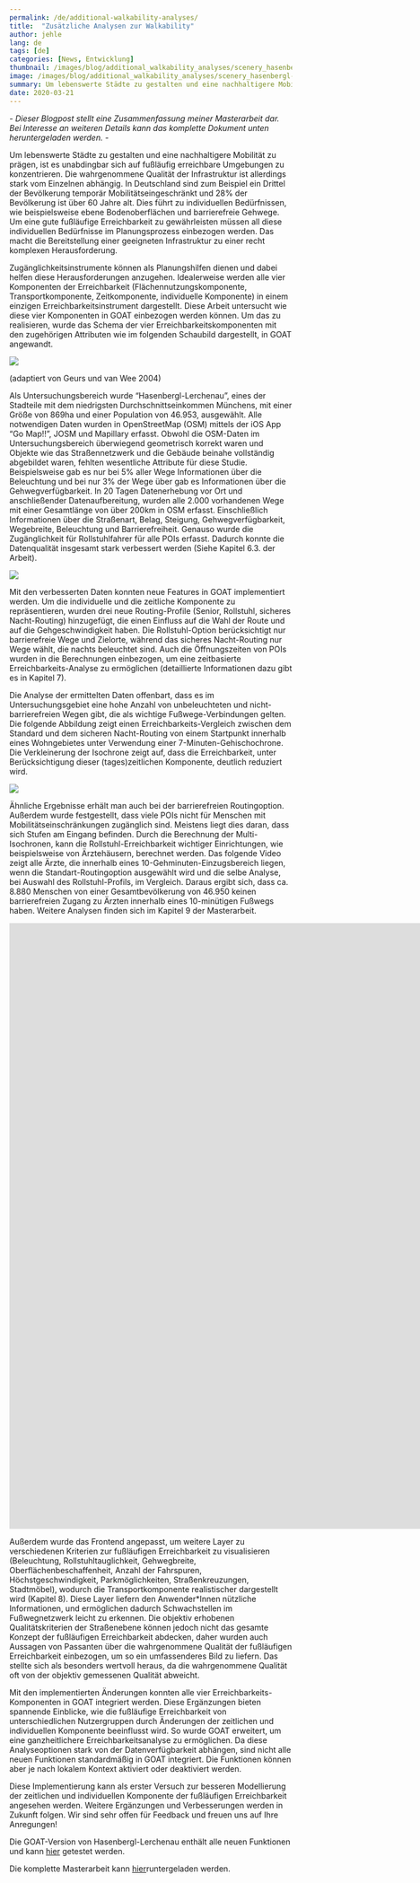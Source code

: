 ```yaml
---
permalink: /de/additional-walkability-analyses/
title:  "Zusätzliche Analysen zur Walkability"
author: jehle
lang: de
tags: [de]
categories: [News, Entwicklung]
thumbnail: /images/blog/additional_walkability_analyses/scenery_hasenbergl-thumbnail.webp
image: /images/blog/additional_walkability_analyses/scenery_hasenbergl-banner.webp
summary: Um lebenswerte Städte zu gestalten und eine nachhaltigere Mobilität zu prägen, ist es unabdingbar sich auf fußläufig erreichbare Umgebungen zu konzentrieren. Die wahrgenommene Qualität der Infrastruktur ist allerdings stark vom Einzelnen abhängig. In Deutschland sind zum Beispiel ein Drittel der Bevölkerung temporär Mobilitätseingeschränkt und 28% der Bevölkerung ist über 60 Jahre alt. Dies führt zu individuellen Bedürfnissen, wie beispielsweise ebene Bodenoberflächen und barrierefreie Gehwege.
date: 2020-03-21
---
```



<i> 
- Dieser Blogpost stellt eine Zusammenfassung meiner Masterarbeit dar. Bei Interesse an weiteren Details kann das komplette Dokument unten heruntergeladen werden. - 
</i>


Um lebenswerte Städte zu gestalten und eine nachhaltigere Mobilität zu prägen, ist es unabdingbar sich auf fußläufig erreichbare Umgebungen zu konzentrieren. Die wahrgenommene Qualität der Infrastruktur ist allerdings stark vom Einzelnen abhängig. In Deutschland sind zum Beispiel ein Drittel der Bevölkerung temporär Mobilitätseingeschränkt und 28% der Bevölkerung ist über 60 Jahre alt. Dies führt zu individuellen Bedürfnissen, wie beispielsweise ebene Bodenoberflächen und barrierefreie Gehwege. Um eine gute fußläufige Erreichbarkeit zu gewährleisten müssen all diese individuellen Bedürfnisse im Planungsprozess einbezogen werden. Das macht die Bereitstellung einer geeigneten Infrastruktur zu einer recht komplexen Herausforderung.

Zugänglichkeitsinstrumente können als Planungshilfen dienen und dabei helfen diese Herausforderungen anzugehen. Idealerweise werden alle vier Komponenten der Erreichbarkeit (Flächennutzungskomponente, Transportkomponente, Zeitkomponente, individuelle Komponente) in einem einzigen Erreichbarkeitsinstrument dargestellt. Diese Arbeit untersucht wie diese vier Komponenten in GOAT einbezogen werden können. Um das zu realisieren, wurde das Schema der vier Erreichbarkeitskomponenten mit den zugehörigen Attributen wie im folgenden Schaubild dargestellt, in GOAT angewandt.

![](/images/blog/additional_walkability_analyses/four_accessibility_components.png)

(adaptiert von Geurs und van Wee 2004)

Als Untersuchungsbereich wurde “Hasenbergl-Lerchenau”, eines der Stadteile mit dem niedrigsten Durchschnittseinkommen Münchens, mit einer Größe von 869ha und einer Population von 46.953, ausgewählt. Alle notwendigen Daten wurden in OpenStreetMap (OSM) mittels der iOS App “Go Map!!”, JOSM und Mapillary erfasst. Obwohl die OSM-Daten im Untersuchungsbereich überwiegend geometrisch korrekt waren und Objekte wie das Straßennetzwerk und die Gebäude beinahe vollständig abgebildet waren, fehlten wesentliche Attribute für diese Studie. Beispielsweise gab es nur bei 5% aller Wege Informationen über die Beleuchtung und bei nur 3% der Wege über gab es Informationen über die Gehwegverfügbarkeit. In 20 Tagen Datenerhebung vor Ort und anschließender Datenaufbereitung, wurden alle 2.000 vorhandenen Wege mit einer Gesamtlänge von über 200km in OSM erfasst. Einschließlich Informationen über die Straßenart, Belag, Steigung, Gehwegverfügbarkeit, Wegebreite, Beleuchtung und Barrierefreiheit. Genauso wurde die Zugänglichkeit für Rollstuhlfahrer für alle POIs erfasst. Dadurch konnte die Datenqualität insgesamt stark verbessert werden (Siehe Kapitel 6.3. der Arbeit).

![](/images/blog/additional_walkability_analyses/scenery_hasenbergl.jpg)

Mit den verbesserten Daten konnten neue Features in GOAT implementiert werden. Um die individuelle und die zeitliche Komponente zu repräsentieren, wurden drei neue Routing-Profile (Senior, Rollstuhl, sicheres Nacht-Routing) hinzugefügt, die einen Einfluss auf die Wahl der Route und auf die Gehgeschwindigkeit haben. Die Rollstuhl-Option berücksichtigt nur barrierefreie Wege und Zielorte, während das sicheres Nacht-Routing nur Wege wählt, die nachts beleuchtet sind. Auch die Öffnungszeiten von POIs wurden in die Berechnungen einbezogen, um eine zeitbasierte Erreichbarkeits-Analyse zu ermöglichen (detaillierte Informationen dazu gibt es in Kapitel 7). 

Die Analyse der ermittelten Daten offenbart, dass es im Untersuchungsgebiet eine hohe Anzahl von unbeleuchteten und nicht-barrierefreien Wegen gibt, die als wichtige Fußwege-Verbindungen gelten. Die folgende Abbildung zeigt einen Erreichbarkeits-Vergleich zwischen dem Standard und dem sicheren Nacht-Routing von einem Startpunkt innerhalb eines Wohngebietes unter Verwendung einer 7-Minuten-Gehischochrone. Die Verkleinerung der Isochrone zeigt auf, dass die Erreichbarkeit, unter Berücksichtigung dieser (tages)zeitlichen Komponente, deutlich reduziert wird.

![](/images/blog/additional_walkability_analyses/comparison_walking_accessibility.png)

Ähnliche Ergebnisse erhält man auch bei der barrierefreien Routingoption. Außerdem wurde festgestellt, dass viele POIs nicht für Menschen mit Mobilitätseinschränkungen zugänglich sind. Meistens liegt dies daran, dass sich Stufen am Eingang befinden. Durch die Berechnung der Multi-Isochronen, kann die Rollstuhl-Erreichbarkeit wichtiger Einrichtungen, wie beispielsweise von Ärztehäusern, berechnet werden. Das folgende Video zeigt alle Ärzte, die innerhalb eines 10-Gehminuten-Einzugsbereich liegen, wenn die Standart-Routingoption ausgewählt wird und die selbe Analyse, bei Auswahl des Rollstuhl-Profils, im Vergleich. Daraus ergibt sich, dass ca. 8.880 Menschen von einer Gesamtbevölkerung von 46.950 keinen barrierefreien Zugang zu Ärzten innerhalb eines 10-minütigen Fußwegs haben. Weitere Analysen finden sich im Kapitel 9 der Masterarbeit. 

<iframe class="embed-responsive-item" src="https://player.vimeo.com/video/399481443" frameborder="0" webkitallowfullscreen mozallowfullscreen allowfullscreen data-uk-responsive width="1920" height="1080"></iframe>


Außerdem wurde das Frontend angepasst, um weitere Layer zu verschiedenen Kriterien zur fußläufigen Erreichbarkeit zu visualisieren (Beleuchtung, Rollstuhltauglichkeit, Gehwegbreite, Oberflächenbeschaffenheit, Anzahl der Fahrspuren, Höchstgeschwindigkeit, Parkmöglichkeiten, Straßenkreuzungen, Stadtmöbel), wodurch die Transportkomponente realistischer dargestellt wird (Kapitel 8). Diese Layer liefern den Anwender*Innen nützliche Informationen, und ermöglichen dadurch Schwachstellen im Fußwegnetzwerk leicht zu erkennen. 
Die objektiv erhobenen Qualitätskriterien der Straßenebene können jedoch nicht das gesamte Konzept der fußläufigen Erreichbarkeit abdecken, daher wurden auch Aussagen von Passanten über die wahrgenommene Qualität der fußläufigen Erreichbarkeit einbezogen, um so ein umfassenderes Bild zu liefern. Das stellte sich als besonders wertvoll heraus, da die wahrgenommene Qualität oft von der objektiv gemessenen Qualität abweicht.


Mit den implementierten Änderungen konnten alle vier Erreichbarkeits-Komponenten in GOAT integriert werden. Diese Ergänzungen bieten spannende Einblicke, wie die fußläufige Erreichbarkeit von unterschiedlichen Nutzergruppen durch Änderungen der zeitlichen und individuellen Komponente beeinflusst wird. So wurde GOAT erweitert, um eine ganzheitlichere Erreichbarkeitsanalyse zu ermöglichen. Da diese Analyseoptionen stark von der Datenverfügbarkeit abhängen, sind nicht alle neuen Funktionen standardmäßig in GOAT integriert. Die Funktionen können aber je nach lokalem Kontext aktiviert oder deaktiviert werden.

Diese Implementierung kann als erster Versuch zur besseren Modellierung der zeitlichen und individuellen Komponente der fußläufigen Erreichbarkeit angesehen werden. Weitere Ergänzungen und Verbesserungen werden in Zukunft folgen. Wir sind sehr offen für Feedback und freuen uns auf Ihre Anregungen!


Die GOAT-Version von Hasenbergl-Lerchenau enthält alle neuen Funktionen und kann [hier](https://hasenbergl.open-accessibility.org/) getestet werden. 


Die komplette Masterarbeit kann [hier](https://mediatum.ub.tum.de/604993?query=Ulrike+Jehle&show_id=1542813)runtergeladen werden.